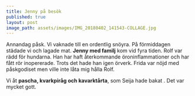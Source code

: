 ```yaml
---
title: Jenny på besök
published: true
layout: post
image_path: assets/images/IMG_20180402_141543-COLLAGE.jpg
---
```


Annandag påsk. Vi vaknade till en ordentlig snöyra. På förmiddagen städade vi och lagade mat. **Jenny med familj** kom vid fyra tiden. Rolf var rädd för hundarna. Han har haft återkommande öroninflammationer och har fått rör inopererade. Trots det hade han igen örverk. Frida var nöjd med påskgodiset men ville inte låta mig hålla Rolf.

Vi åt **pascha, kvarkpiråg och kavarktårta**, som Seija hade bakat . Det var mycket gott.
